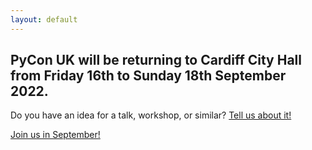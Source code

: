 ```yaml
---
layout: default
---
```


## PyCon UK will be returning to Cardiff City Hall from Friday 16th to Sunday 18th September 2022.

<p>Do you have an idea for a talk, workshop, or similar? <a href="/call-for-proposals/">Tell us about it!</a></p>
<p><a href="/tickets">Join us in September!</a></p>
